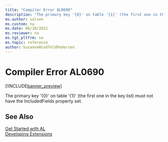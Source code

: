 ```yaml
---
title: "Compiler Error AL0690"
description: "The primary key '{0}' on table '{1}' (the first one in the key list) must not have the IncludedFields property set."
ms.author: solsen
ms.custom: na
ms.date: 06/10/2022
ms.reviewer: na
ms.tgt_pltfrm: na
ms.topic: reference
author: SusanneWindfeldPedersen
---
```

[//]: # (START>DO_NOT_EDIT)
[//]: # (IMPORTANT:Do not edit any of the content between here and the END>DO_NOT_EDIT.)
[//]: # (Any modifications should be made in the .xml files in the ModernDev repo.)
# Compiler Error AL0690

[!INCLUDE[banner_preview](../includes/banner_preview.md)]

The primary key '{0}' on table '{1}' (the first one in the key list) must not have the IncludedFields property set.

[//]: # (IMPORTANT: END>DO_NOT_EDIT)
## See Also  
[Get Started with AL](../devenv-get-started.md)  
[Developing Extensions](../devenv-dev-overview.md)  
